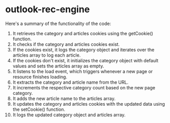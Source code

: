 # outlook-rec-engine

Here's a summary of the functionality of the code:

1. It retrieves the category and articles cookies using the getCookie() function.
2. It checks if the category and articles cookies exist.
3. If the cookies exist, it logs the category object and iterates over the articles array to log each article.
4. If the cookies don't exist, it initializes the category object with default values and sets the articles array as empty.
5. It listens to the load event, which triggers whenever a new page or resource finishes loading.
6. It extracts the category and article name from the URL.
7. It increments the respective category count based on the new page category.
8. It adds the new article name to the articles array.
9. It updates the category and articles cookies with the updated data using the setCookie() function.
10. It logs the updated category object and articles array.
